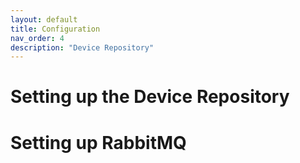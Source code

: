 ```yaml
---
layout: default
title: Configuration
nav_order: 4
description: "Device Repository"
---
```


# Setting up the Device Repository


# Setting up RabbitMQ

